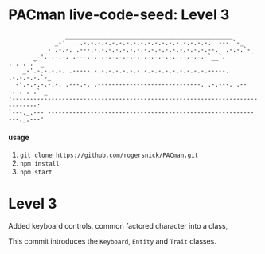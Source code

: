 #   PACman live-code-seed: Level 3

```
                _______________________________________________
             _-'    .-.-.-.-.-.-.-.-.-.-.-.-.-.-.-.-.-.-.  --- `-_
          _-'.-.-. .---.-.-.-.-.-.-.-.-.-.-.-.-.-.-.-.-.--.  .-.-.`-_
       _-'.-.-.-. .---.-.-.-.-.-.-.-.-.-.-.-.-.-.-.-.-.-`__`. .-.-.-.`-_
    _-'.-.-.-.-. .-----.-.-.-.-.-.-.-.-.-.-.-.-.-.-.-.-.-----. .-.-.-.-.`-_
 _-'.-.-.-.-.-. .---.-. .-----------------------------. .-.---. .---.-.-.-.`-_
:-----------------------------------------------------------------------------:
`---._.--- ---------------------------------------------------------- ---._.---'
```
#### usage
1. `git clone https://github.com/rogersnick/PACman.git`
2. `npm install`
3. `npm start`

# Level 3
Added keyboard controls, common factored character into a class, 

This commit introduces the `Keyboard`, `Entity` and `Trait` classes.

